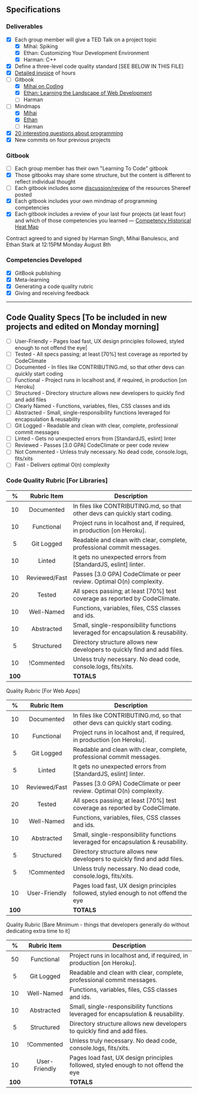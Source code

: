 ## Specifications

### Deliverables
- [x] Each group member will give a TED Talk on a project topic
  - [x] Mihai: Spiking
  - [x] Ethan: Customizing Your Development Environment
  - [x] Harman: C++
- [x] Define a three-level code quality standard [SEE BELOW IN THIS FILE]
- [x] [Detailed invoice](https://docs.google.com/spreadsheets/d/1GxSXhguI27apeWIzUFp_2f_T2xOPUWv5h-ry6RQvvoU/edit#gid=0) of hours
- [ ] Gitbook
  - [x] [Mihai on Coding](https://bluemihai.gitbooks.io/mihai-on-coding/content/)
  - [x] [Ethan: Learning the Landscape of Web Development](https://ethanjstark.gitbooks.io/landscape-of-web/content)
  - [ ] Harman
- [ ] Mindmaps
  - [x] [Mihai](https://www.mindmeister.com/739674955/dev-competencies)
  - [x] [Ethan](https://www.mindmeister.com/739680916/competencies)
  - [ ] Harman
- [x] [20 interesting questions about programming](programming-competency-gitbook/questions.md)
- [x] New commits on four previous projects 

### Gitbook 
- [ ] Each group member has their own "Learning To Code" gitbook
- [x] Those gitbooks may share some structure, but the content is different to reflect individual thought
- [ ] Each gitbook includes some [discussion/review](https://ethanjstark.gitbooks.io/landscape-of-web/content/roadmaps.html) of the resources Shereef posted
- [x] Each gitbook includes your own mindmap of programming competencies
- [x] Each gitbook includes a review of your last four projects (at least four) and which of those 
competencies you learned — [Competency Historical Heat Map](https://docs.google.com/spreadsheets/d/1bzi_8tOLrB18tIr21_7JSo9g5-x8x4KiticBPKWFVr0/edit#gid=0)

Contract agreed to and signed by Harman Singh, Mihai Banulescu, and Ethan Stark at 12:15PM Monday August 8th

### Competencies Developed
- [x] GitBook publishing
- [x] Meta-learning
- [x] Generating a code quality rubric
- [x] Giving and receiving feedback

<hr>

## Code Quality Specs [To be included in new projects and edited on Monday morning]

- [ ] User-Friendly - Pages load fast, UX design principles followed, styled enough to not offend the eye|
- [ ] Tested - All specs passing; at least [70%] test coverage as reported by CodeClimate
- [ ] Documented - In files like CONTRIBUTING.md, so that other devs can quickly start coding
- [ ] Functional - Project runs in localhost and, if required, in production [on Heroku]
- [ ] Structured - Directory structure allows new developers to quickly find and add files
- [ ] Clearly Named - Functions, variables, files, CSS classes and ids
- [ ] Abstracted - Small, single-responsibility functions leveraged for encapsulation & reusability
- [ ] Git Logged - Readable and clean with clear, complete, professional commit messages
- [ ] Linted - Gets no unexpected errors from [StandardJS, eslint] linter
- [ ] Reviewed - Passes [3.0 GPA] CodeClimate or peer code review
- [ ] Not Commented - Unless truly necessary. No dead code, console.logs, fits/xits
- [ ] Fast - Delivers optimal O(n) complexity

### Code Quality Rubric [For Libraries]

| %       | Rubric Item  | Description                                                                        |
|:-------:|:------------:|------------------------------------------------------------------------------------|
| 10      | Documented   | In files like CONTRIBUTING.md, so that other devs can quickly start coding.        |
| 10      | Functional   | Project runs in localhost and, if required, in production [on Heroku].             |
| 5       | Git Logged   | Readable and clean with clear, complete, professional commit messages.             |
| 10      | Linted       | It gets no unexpected errors from [StandardJS, eslint] linter.                     |
| 10      | Reviewed/Fast| Passes [3.0 GPA] CodeClimate or peer review. Optimal O(n) complexity.              |
| 20      | Tested       | All specs passing; at least [70%] test coverage as reported by CodeClimate.        |
| 10      | Well-Named| Functions, variables, files, CSS classes and ids.                                  |
| 10      | Abstracted   | Small, single-responsibility functions leveraged for encapsulation & reusability.  |
| 5       | Structured   | Directory structure allows new developers to quickly find and add files.           |
| 10      | !Commented   | Unless truly necessary. No dead code, console.logs, fits/xits.                     |
|<b>100</b>|              | <b>TOTALS</b>                                                                     |


 Quality Rubric [For Web Apps]

| %       | Rubric Item  | Description                                                                        |
|:-------:|:------------:|------------------------------------------------------------------------------------|
| 10      | Documented   | In files like CONTRIBUTING.md, so that other devs can quickly start coding.        |
| 10      | Functional   | Project runs in localhost and, if required, in production [on Heroku].             |
| 5       | Git Logged   | Readable and clean with clear, complete, professional commit messages.             |
| 5       | Linted       | It gets no unexpected errors from [StandardJS, eslint] linter.                     |
| 10      | Reviewed/Fast| Passes [3.0 GPA] CodeClimate or peer review. Optimal O(n) complexity.              |
| 20      | Tested       | All specs passing; at least [70%] test coverage as reported by CodeClimate.        |
| 10      | Well-Named| Functions, variables, files, CSS classes and ids.                                  |
| 10      | Abstracted   | Small, single-responsibility functions leveraged for encapsulation & reusability.  |
| 5       | Structured   | Directory structure allows new developers to quickly find and add files.           |
| 5       | !Commented| Unless truly necessary. No dead code, console.logs, fits/xits.                     |
| 10      | User-Friendly| Pages load fast, UX design principles followed, styled enough to not offend the eye|
|<b>100</b>|             | <b>TOTALS</b>                                                                      |


 Quality Rubric [Bare Minimum - things that developers generally do without dedicating extra time to it]

| %       | Rubric Item  | Description                                                                        |
|:-------:|:------------:|------------------------------------------------------------------------------------|
| 50      | Functional   | Project runs in localhost and, if required, in production [on Heroku].             |
| 5       | Git Logged   | Readable and clean with clear, complete, professional commit messages.             |
| 10      | Well-Named| Functions, variables, files, CSS classes and ids.                                  |
| 10      | Abstracted   | Small, single-responsibility functions leveraged for encapsulation & reusability.  |
| 5       | Structured   | Directory structure allows new developers to quickly find and add files.           |
| 10      | !Commented| Unless truly necessary. No dead code, console.logs, fits/xits.                     |
| 10      | User-Friendly| Pages load fast, UX design principles followed, styled enough to not offend the eye|
|<b>100</b>|              | <b>TOTALS</b>                                                                     |
